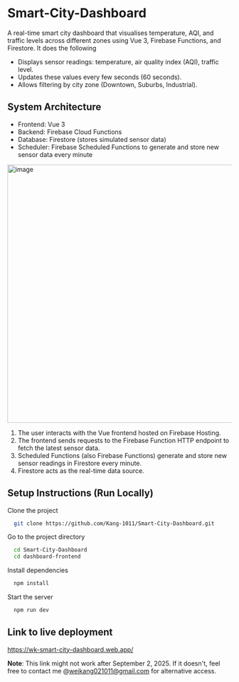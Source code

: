 # Smart-City-Dashboard

A real-time smart city dashboard that visualises temperature, AQI, and traffic levels across different zones using Vue 3, Firebase Functions, and Firestore. It does the following
- Displays sensor readings: temperature, air quality index (AQI), traffic level.
- Updates these values every few seconds (60 seconds).
- Allows filtering by city zone (Downtown, Suburbs, Industrial).

## System Architecture
- Frontend: Vue 3
- Backend: Firebase Cloud Functions
- Database: Firestore (stores simulated sensor data)
- Scheduler: Firebase Scheduled Functions to generate and store new sensor data every minute
   
<img width="538" height="579" alt="image" src="https://github.com/user-attachments/assets/31d986a3-05ee-4f53-a0bc-93028d79a08d" />

1. The user interacts with the Vue frontend hosted on Firebase Hosting. 
2. The frontend sends requests to the Firebase Function HTTP endpoint to fetch the latest sensor data.
3. Scheduled Functions (also Firebase Functions) generate and store new sensor readings in Firestore every minute.
4. Firestore acts as the real-time data source.

## Setup Instructions (Run Locally)
Clone the project
```bash
  git clone https://github.com/Kang-1011/Smart-City-Dashboard.git
```

Go to the project directory
```bash
  cd Smart-City-Dashboard
  cd dashboard-frontend
```

Install dependencies
```bash
  npm install
```

Start the server
```bash
  npm run dev
```

## Link to live deployment
https://wk-smart-city-dashboard.web.app/

**Note**: This link might not work after September 2, 2025. If it doesn't, feel free to contact me @weikang021011@gmail.com for alternative access.
